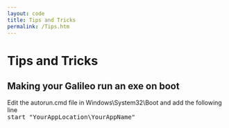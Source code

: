 ```yaml
---
layout: code
title: Tips and Tricks
permalink: /Tips.htm
---
```


# Tips and Tricks


## Making your Galileo run an exe on boot
Edit the autorun.cmd file in Windows\System32\Boot and add the following line<br/>
<kbd>start "YourAppLocation\YourAppName"</kbd>
